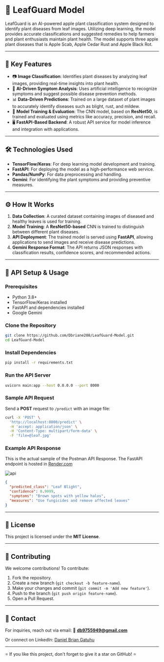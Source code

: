 # 🌿 LeafGuard Model

LeafGuard is an AI-powered apple plant classification system designed to identify plant diseases from leaf images. Utilizing deep learning, the model provides accurate classifications and suggested remedies to help farmers and plant enthusiasts maintain plant health. The model supports three apple plant diseases that is Apple Scab, Apple Cedar Rust and Apple Black Rot.

---

## 🚀 Key Features
- 📷 **Image Classification**: Identifies plant diseases by analyzing leaf images, providing real-time insights into plant health.
- 🤖 **AI-Driven Symptom Analysis**: Uses artificial intelligence to recognize symptoms and suggest possible disease prevention methods.
- 📊 **Data-Driven Predictions**: Trained on a large dataset of plant images to accurately identify diseases such as blight, rust, and mildew.
- 🎯 **Model Training & Evaluation**: The CNN model, based on **ResNet50**, is trained and evaluated using metrics like accuracy, precision, and recall.
- 🖥 **FastAPI-Based Backend**: A robust API service for model inference and integration with applications.

---

## 🛠️ Technologies Used
- **TensorFlow/Keras**: For deep learning model development and training.
- **FastAPI**: For deploying the model as a high-performance web service.
- **Pandas/NumPy**: For data preprocessing and handling.
- **Gemini**: For identifying the plant symptoms and providing preventive measures.


---

## ⚙️ How It Works
1. **Data Collection**: A curated dataset containing images of diseased and healthy leaves is used for training.
2. **Model Training**: A **ResNet50-based** CNN is trained to distinguish between different plant diseases.
3. **API Deployment**: The trained model is served using **FastAPI**, allowing applications to send images and receive disease predictions.
4. **Gemini Response Format**: The API returns JSON responses with classification results, confidence scores, and recommended actions.

---

## 🔧 API Setup & Usage
### Prerequisites
- Python 3.8+
- TensorFlow/Keras installed
- FastAPI and dependencies installed
- Google Gemini

### Clone the Repository
```sh
git clone https://github.com/Dbriane208/LeafGuard-Model.git
cd LeafGuard-Model
```

### Install Dependencies
```sh
pip install -r requirements.txt
```

### Run the API Server
```sh
uvicorn main:app --host 0.0.0.0 --port 8000
```

### Sample API Request
Send a **POST** request to `/predict` with an image file:
```sh
curl -X 'POST' \
  'http://localhost:8000/predict' \
  -H 'accept: application/json' \
  -H 'Content-Type: multipart/form-data' \
  -F 'file=@leaf.jpg'
```

### Example API Response

This is the actual sample of the Postman API Response. The FastAPI endpoint is hosted in [Render.com](https://render.com/)

<div style="display:flex;">
    <img src="https://github.com/Dbriane208/LeafGuard/blob/main/leafguard/assets/screenshots/api.png" alt="api" />
</div>

```json
{
  "predicted_class": "Leaf Blight",
  "confidence": 0.9999,
  "symptoms": "Brown spots with yellow halos",
  "measures": "Use fungicides and remove affected leaves"
}
```

---

## 📄 License
This project is licensed under the **MIT License**.

---

## 🤝 Contributing
We welcome contributions! To contribute:
1. Fork the repository.
2. Create a new branch (`git checkout -b feature-name`).
3. Make your changes and commit (`git commit -m 'Add new feature'`).
4. Push to the branch (`git push origin feature-name`).
5. Open a Pull Request.

---

## 📩 Contact
For inquiries, reach out via email:
📧 **db9755949@gmail.com**

Or connect on LinkedIn: [Daniel Brian Gatuhu](https://www.linkedin.com/in/daniel-brian-gatuhu/)

---

⭐ If you like this project, don't forget to give it a star on GitHub! ⭐

